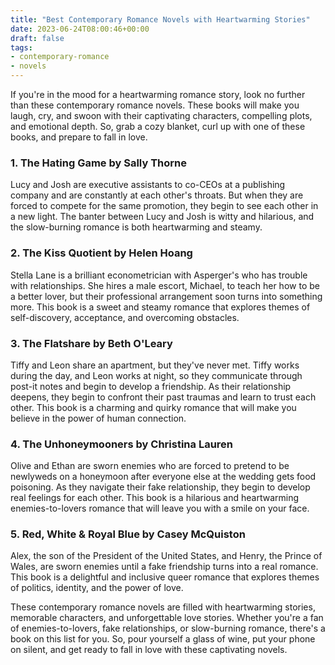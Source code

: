 ```yaml
---
title: "Best Contemporary Romance Novels with Heartwarming Stories"
date: 2023-06-24T08:00:46+00:00
draft: false
tags:
- contemporary-romance
- novels
---
```


If you're in the mood for a heartwarming romance story, look no further than these contemporary romance novels. These books will make you laugh, cry, and swoon with their captivating characters, compelling plots, and emotional depth. So, grab a cozy blanket, curl up with one of these books, and prepare to fall in love.

### 1. The Hating Game by Sally Thorne

Lucy and Josh are executive assistants to co-CEOs at a publishing company and are constantly at each other's throats. But when they are forced to compete for the same promotion, they begin to see each other in a new light. The banter between Lucy and Josh is witty and hilarious, and the slow-burning romance is both heartwarming and steamy.

### 2. The Kiss Quotient by Helen Hoang

Stella Lane is a brilliant econometrician with Asperger's who has trouble with relationships. She hires a male escort, Michael, to teach her how to be a better lover, but their professional arrangement soon turns into something more. This book is a sweet and steamy romance that explores themes of self-discovery, acceptance, and overcoming obstacles.

### 3. The Flatshare by Beth O'Leary

Tiffy and Leon share an apartment, but they've never met. Tiffy works during the day, and Leon works at night, so they communicate through post-it notes and begin to develop a friendship. As their relationship deepens, they begin to confront their past traumas and learn to trust each other. This book is a charming and quirky romance that will make you believe in the power of human connection.

### 4. The Unhoneymooners by Christina Lauren

Olive and Ethan are sworn enemies who are forced to pretend to be newlyweds on a honeymoon after everyone else at the wedding gets food poisoning. As they navigate their fake relationship, they begin to develop real feelings for each other. This book is a hilarious and heartwarming enemies-to-lovers romance that will leave you with a smile on your face.

### 5. Red, White & Royal Blue by Casey McQuiston

Alex, the son of the President of the United States, and Henry, the Prince of Wales, are sworn enemies until a fake friendship turns into a real romance. This book is a delightful and inclusive queer romance that explores themes of politics, identity, and the power of love.

These contemporary romance novels are filled with heartwarming stories, memorable characters, and unforgettable love stories. Whether you're a fan of enemies-to-lovers, fake relationships, or slow-burning romance, there's a book on this list for you. So, pour yourself a glass of wine, put your phone on silent, and get ready to fall in love with these captivating novels.